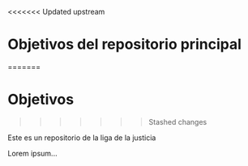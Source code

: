 <<<<<<< Updated upstream
# Objetivos del repositorio principal
=======
# Objetivos
>>>>>>> Stashed changes

Este es un repositorio de la liga de la justicia



Lorem ipsum...